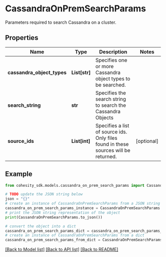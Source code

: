 # CassandraOnPremSearchParams

Parameters required to search Cassandra on a cluster.

## Properties

Name | Type | Description | Notes
------------ | ------------- | ------------- | -------------
**cassandra_object_types** | **List[str]** | Specifies one or more Cassandra object types to be searched. | 
**search_string** | **str** | Specifies the search string to search the Cassandra Objects | 
**source_ids** | **List[int]** | Specifies a list of source ids. Only files found in these sources will be returned. | [optional] 

## Example

```python
from cohesity_sdk.models.cassandra_on_prem_search_params import CassandraOnPremSearchParams

# TODO update the JSON string below
json = "{}"
# create an instance of CassandraOnPremSearchParams from a JSON string
cassandra_on_prem_search_params_instance = CassandraOnPremSearchParams.from_json(json)
# print the JSON string representation of the object
print(CassandraOnPremSearchParams.to_json())

# convert the object into a dict
cassandra_on_prem_search_params_dict = cassandra_on_prem_search_params_instance.to_dict()
# create an instance of CassandraOnPremSearchParams from a dict
cassandra_on_prem_search_params_from_dict = CassandraOnPremSearchParams.from_dict(cassandra_on_prem_search_params_dict)
```
[[Back to Model list]](../README.md#documentation-for-models) [[Back to API list]](../README.md#documentation-for-api-endpoints) [[Back to README]](../README.md)


